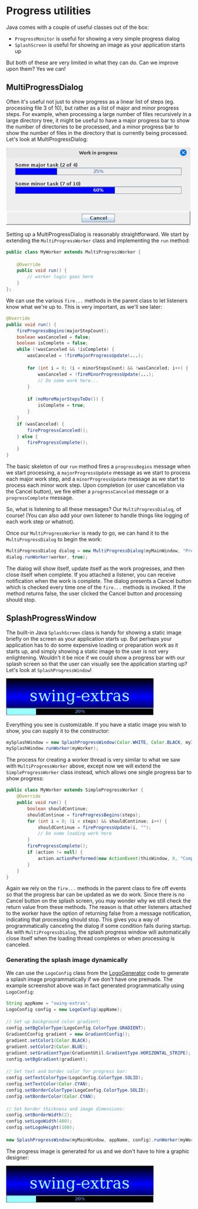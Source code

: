 # Progress utilities

Java comes with a couple of useful classes out of the box:

- `ProgressMonitor` is useful for showing a very simple progress dialog
- `SplashScreen` is useful for showing an image as your application starts up

But both of these are very limited in what they can do. Can we improve upon them?
Yes we can!

## MultiProgressDialog

Often it's useful not just to show progress as a linear list of steps (eg. processing
file 3 of 10), but rather as a list of major and minor progress steps. For example,
when processing a large number of files recursively in a large directory tree,
it might be useful to have a major progress bar to show the number of directories
to be processed, and a minor progress bar to show the number of files in the
directory that is currently being processed. Let's look at MultiProgressDialog:

![MultiProgressDialog](progress_screenshot1.png "Multi progress dialog")

Setting up a MultiProgressDialog is reasonably straightforward. We start by extending
the `MultiProgressWorker` class and implementing the `run` method:

```java
public class MyWorker extends MultiProgressWorker {

    @Override
    public void run() {
        // worker logic goes here
    }
};
```

We can use the various `fire...` methods in the parent class to let listeners know
what we're up to. This is very important, as we'll see later:

```java
@Override
public void run() {
    fireProgressBegins(majorStepCount);
    boolean wasCanceled = false;
    boolean isComplete = false;
    while (!wasCanceled && !isComplete) {
        wasCanceled = !fireMajorProgressUpdate(...);

        for (int i = 0; (i < minorStepsCount) && !wasCanceled; i++) {
            wasCanceled = !fireMinorProgressUpdate(...);
            // Do some work here...
        }
        
        if (noMoreMajorStepsToDo()) {
            isComplete = true;
        }
    }
    if (wasCanceled) {
        fireProgressCanceled();
    } else {
        fireProgressComplete();
    }
}
```

The basic skeleton of our `run` method fires a `progressBegins` message when we
start processing, a `majorProgressUpdate` message as we start to process each
major work step, and a `minorProgressUpdate` message as we start to process
each minor work step. Upon completion (or user cancellation via the Cancel button),
we fire either a `progressCanceled` message or a `progressComplete` message.

So, what is listening to all these messages? Our `MultiProgressDialog`, of course!
(You can also add your own listener to handle things like logging of each
work step or whatnot).

Once our `MultiProgressWorker` is ready to go, we can hand it to the
`MultiProgressDialog` to begin the work:

```java
MultiProgressDialog dialog = new MultiProgressDialog(myMainWindow, "Progress");
dialog.runWorker(worker, true);
```

The dialog will show itself, update itself as the work progresses, and then
close itself when complete. If you attached a listener, you can receive notification
when the work is complete. The dialog presents a Cancel button which is checked
every time one of the `fire...` methods is invoked. If the method returns false,
the user clicked the Cancel button and processing should stop.

## SplashProgressWindow

The built-in Java `SplashScreen` class is handy for showing a static image briefly
on the screen as your application starts up. But perhaps your application has to do
some expensive loading or preparation work as it starts up, and simply showing a static
image to the user is not very enlightening. Wouldn't it be nice if we could show
a progress bar with our splash screen so that the user can visually see the application
starting up? Let's look at `SplashProgressWindow`!

![SplashProgressWindow](progress_screenshot2.png "Splash progress window")

Everything you see is customizable. If you have a static image you wish to show, you
can supply it to the constructor:

```java
mySplashWindow = new SplashProgressWindow(Color.WHITE, Color.BLACK, myImage);
mySplashWindow.runWorker(myWorker);
```

The process for creating a worker thread is very similar to what we saw with
`MultiProgressWorker` above, except now we will extend the `SimpleProgressWorker`
class instead, which allows one single progress bar to show progress:

```java
public class MyWorker extends SimpleProgressWorker {
    @Override
    public void run() {
        boolean shouldContinue;
        shouldContinue = fireProgressBegins(steps);
        for (int i = 0; (i < steps) && shouldContinue; i++) {
            shouldContinue = fireProgressUpdate(i, "");
            // Do some loading work here
        }
        fireProgressComplete();
        if (action != null) {
            action.actionPerformed(new ActionEvent(thisWindow, 0, "Complete"));
        }
    }
}
```

Again we rely on the `fire...` methods in the parent class to fire off events so
that the progress bar can be updated as we do work. Since there is no Cancel button
on the splash screen, you may wonder why we still check the return value from these
methods. The reason is that other listeners attached to the worker have the option
of returning false from a message notification, indicating that processing should
stop. This gives you a way of programmatically canceling the dialog if some
condition fails during startup. As with `MultiProgressDialog`, the splash progress
window will automatically close itself when the loading thread completes or
when processing is canceled.

### Generating the splash image dynamically

We can use the `LogoConfig` class from the [LogoGenerator](../images/LogoGenerator.md) code to 
generate a splash image programmatically if we don't have one premade. The example screenshot 
above was in fact generated programmatically using `LogoConfig`:

```java
String appName = "swing-extras";
LogoConfig config = new LogoConfig(appName);

// Set up background color gradient:
config.setBgColorType(LogoConfig.ColorType.GRADIENT);
GradientConfig gradient = new GradientConfig();
gradient.setColor1(Color.BLACK);
gradient.setColor2(Color.BLUE);
gradient.setGradientType(GradientUtil.GradientType.HORIZONTAL_STRIPE);
config.setBgGradient(gradient);

// Set text and border color for progress bar:
config.setTextColorType(LogoConfig.ColorType.SOLID);
config.setTextColor(Color.CYAN);
config.setBorderColorType(LogoConfig.ColorType.SOLID);
config.setBorderColor(Color.CYAN);

// Set border thickness and image dimensions:
config.setBorderWidth(2);
config.setLogoWidth(400);
config.setLogoHeight(100);

new SplashProgressWindow(myMainWindow, appName, config).runWorker(myWorker);
```

The progress image is generated for us and we don't have to hire a graphic designer:

![SplashProgressWindow](progress_screenshot2.png "Splash progress window")
